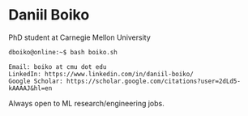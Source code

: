 # Daniil Boiko
PhD student at Carnegie Mellon University

```bash
dboiko@online:~$ bash boiko.sh
```
```
Email: boiko at cmu dot edu
LinkedIn: https://www.linkedin.com/in/daniil-boiko/
Google Scholar: https://scholar.google.com/citations?user=2dLd5-kAAAAJ&hl=en
```

Always open to ML research/engineering jobs.
